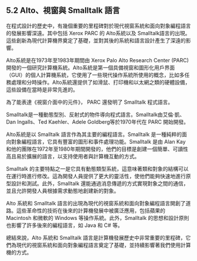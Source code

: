 ## 5.2 Alto、視窗與 Smalltalk 語言

在程式設計的歷史中，有幾個重要的里程碑對於現代視窗系統和面向對象編程語言的發展影響深遠。其中包括 Xerox PARC 的 Alto系統以及 Smalltalk語言的出現。這些創新為現代計算機界奠定了基礎，並對其後的系統和語言設計產生了深遠的影響。

Alto系統是在1973年至1983年期間由 Xerox Palo Alto Research Center (PARC)開發的一個研究計算機系統。Alto系統是第一個具備視窗和圖形化用戶界面（GUI）的個人計算機系統，它使用了一些現代操作系統所使用的概念，比如多任務處理和分時操作。Alto系統還提供了如滑鼠、打印機和以太網之類的硬體設備，這些設備在當時是非常先進的。

為了能表達《視窗介面中的元件》， PARC 還發明了 Smalltalk 程式語言。

Smalltalk是一種動態型別、反射式的物件導向程式語言。Smalltalk由艾倫·凱、Dan Ingalls、Ted Kaehler、Adele Goldberg等於1970年代在 PARC 開始開發。

Alto系統是以 Smalltalk 語言作為其主要的編程語言。Smalltalk 是一種純粹的面向對象編程語言，它具有豐富的圖形和事件處理功能。Smalltalk 是由 Alan Kay 和他的團隊在1972年至1980年期間開發的，他們的目標是創建一個簡單、可讀性高且易於擴展的語言，以支持使用者與計算機互動的方式。

Smalltalk 的主要特點之一是它具有動態類型系統，這意味著類和對象的結構可以在運行時進行修改。這為開發人員提供了更大的靈活性，使他們能夠快速地進行原型設計和測試。此外，Smalltalk 還能通過消息傳遞的方式實現對象之間的通信，並且允許開發人員根據需求動態地創建新的對象。

Alto 系統和 Smalltalk 語言的出現為現代的視窗系統和面向對象編程語言開創了道路。這些革命性的技術在後來的計算機發展中被廣泛應用，包括蘋果的 Macintosh 和微軟的 Windows 等操作系統。此外，Smalltalk 的思想和設計原則也影響了許多後來的編程語言，如 Java 和 C# 等。

總結來說，Alto 系統和 Smalltalk 語言是計算機發展歷史中非常重要的里程碑，它們為現代的視窗系統和面向對象編程語言奠定了基礎，並持續影響著我們使用計算機的方式。
